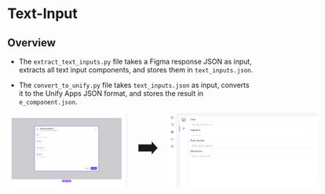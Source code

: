 # Text-Input

## Overview

- The `extract_text_inputs.py` file takes a Figma response JSON as input, extracts all text input components, and stores them in `text_inputs.json`.

- The `convert_to_unify.py` file takes `text_inputs.json` as input, converts it to the Unify Apps JSON format, and stores the result in `e_component.json`.


<div align="center" style="display: flex; align-items: center; gap: 20px;">
  <img src="https://raw.githubusercontent.com/Mahavir2112/Task1-Unify/main/Figma_image.png" height="150"/>
  <span style="font-size: 3rem;">➡️</span>
  <img src="https://raw.githubusercontent.com/Mahavir2112/Task1-Unify/main/Unify_image.png" height="150"/>
</div>


